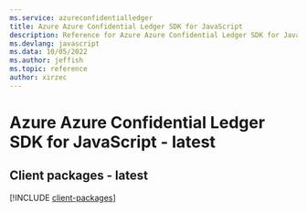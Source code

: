 ```yaml
---
ms.service: azureconfidentialledger
title: Azure Azure Confidential Ledger SDK for JavaScript
description: Reference for Azure Azure Confidential Ledger SDK for JavaScript
ms.devlang: javascript
ms.data: 10/05/2022
ms.author: jeffish
ms.topic: reference
author: xirzec
---
```

# Azure Azure Confidential Ledger SDK for JavaScript - latest

## Client packages - latest
[!INCLUDE [client-packages](azure-confidential-ledger-client-index.md)]